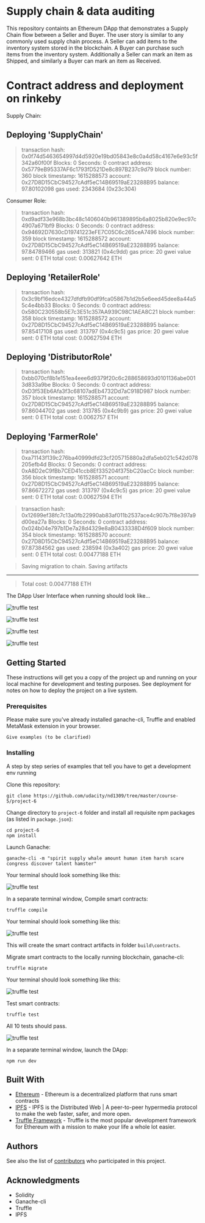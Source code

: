 # Supply chain & data auditing

This repository containts an Ethereum DApp that demonstrates a Supply Chain flow between a Seller and Buyer. The user story is similar to any commonly used supply chain process. A Seller can add items to the inventory system stored in the blockchain. A Buyer can purchase such items from the inventory system. Additionally a Seller can mark an item as Shipped, and similarly a Buyer can mark an item as Received.

# Contract address and deployment on rinkeby

Supply Chain:  

  Deploying 'SupplyChain'
   -----------------------
   > transaction hash:    0x0f74d5463654997d4d5920e19bd05843e8c0a4d58c4167e6e93c5f342a60f00f
   > Blocks: 0            Seconds: 0
   > contract address:    0x5779eB95337AF6c1793fD521De8c897B237c9d79
   > block number:        360
   > block timestamp:     1615288573
   > account:             0x27D8D15CbC94527cAdf5eC14B69519aE23288B95
   > balance:             97.80102098
   > gas used:            2343684 (0x23c304)

Consumer Role:

 > transaction hash:    0xd9adf33e968b3bc48c1406040b961389895b6a8025b820e9ec97c4907a671bf9
   > Blocks: 0            Seconds: 0
   > contract address:    0x94692D7630cD19741223eFE7C05C6c265ceA7496
   > block number:        359
   > block timestamp:     1615288572
   > account:             0x27D8D15CbC94527cAdf5eC14B69519aE23288B95
   > balance:             97.84789466
   > gas used:            313821 (0x4c9dd)
   > gas price:           20 gwei
   > value sent:          0 ETH
   > total cost:          0.00627642 ETH

   Deploying 'RetailerRole'
   ------------------------
   > transaction hash:    0x3c9bf16edce4327dfdfb90df9fca05867b1d2b5e6eed45dee8a44a55c4e4bb33
   > Blocks: 0            Seconds: 0
   > contract address:    0x580C230558b5E7c3E51c357AA939C98C1AEA8C21
   > block number:        358
   > block timestamp:     1615288572
   > account:             0x27D8D15CbC94527cAdf5eC14B69519aE23288B95
   > balance:             97.85417108
   > gas used:            313797 (0x4c9c5)
   > gas price:           20 gwei
   > value sent:          0 ETH
   > total cost:          0.00627594 ETH


   Deploying 'DistributorRole'
   ---------------------------
   > transaction hash:    0xbb070cf8b1e151ea4eee6d9379f20c6c288658693d0101136abe0013d833a9be
   > Blocks: 0            Seconds: 0
   > contract address:    0xD3f53Eb6Afa3f3c68107adEb4732Dd7aC918D987
   > block number:        357
   > block timestamp:     1615288571
   > account:             0x27D8D15CbC94527cAdf5eC14B69519aE23288B95
   > balance:             97.86044702
   > gas used:            313785 (0x4c9b9)
   > gas price:           20 gwei
   > value sent:          0 ETH
   > total cost:          0.0062757 ETH

   Deploying 'FarmerRole'
   ----------------------
   > transaction hash:    0xa71143f139c276ba40999dfd23cf205715880a2dfa5eb021c542d078205efb4d
   > Blocks: 0            Seconds: 0
   > contract address:    0xA8D2eC9fBb7CED41ccb8Ef335204f375bC20acCc
   > block number:        356
   > block timestamp:     1615288571
   > account:             0x27D8D15CbC94527cAdf5eC14B69519aE23288B95
   > balance:             97.86672272
   > gas used:            313797 (0x4c9c5)
   > gas price:           20 gwei
   > value sent:          0 ETH
   > total cost:          0.00627594 ETH

   > transaction hash:    0x12699ef38fc7c13a0fb22990ab83af011b2537ace4c907b7f8e397a9d00ea27a
   > Blocks: 0            Seconds: 0
   > contract address:    0x024b04e797b1De7a28d4329e8aB0433338D4f609
   > block number:        354
   > block timestamp:     1615288570
   > account:             0x27D8D15CbC94527cAdf5eC14B69519aE23288B95
   > balance:             97.87384562
   > gas used:            238594 (0x3a402)
   > gas price:           20 gwei
   > value sent:          0 ETH
   > total cost:          0.00477188 ETH


   > Saving migration to chain.
   > Saving artifacts
   -------------------------------------
   > Total cost:          0.00477188 ETH


The DApp User Interface when running should look like...

![truffle test](images/ftc_product_overview.png)

![truffle test](images/ftc_farm_details.png)

![truffle test](images/ftc_product_details.png)

![truffle test](images/ftc_transaction_history.png)


## Getting Started

These instructions will get you a copy of the project up and running on your local machine for development and testing purposes. See deployment for notes on how to deploy the project on a live system.

### Prerequisites

Please make sure you've already installed ganache-cli, Truffle and enabled MetaMask extension in your browser.

```
Give examples (to be clarified)
```

### Installing

A step by step series of examples that tell you have to get a development env running

Clone this repository:

```
git clone https://github.com/udacity/nd1309/tree/master/course-5/project-6
```

Change directory to ```project-6``` folder and install all requisite npm packages (as listed in ```package.json```):

```
cd project-6
npm install
```

Launch Ganache:

```
ganache-cli -m "spirit supply whale amount human item harsh scare congress discover talent hamster"
```

Your terminal should look something like this:

![truffle test](images/ganache-cli.png)

In a separate terminal window, Compile smart contracts:

```
truffle compile
```

Your terminal should look something like this:

![truffle test](images/truffle_compile.png)

This will create the smart contract artifacts in folder ```build\contracts```.

Migrate smart contracts to the locally running blockchain, ganache-cli:

```
truffle migrate
```

Your terminal should look something like this:

![truffle test](images/truffle_migrate.png)

Test smart contracts:

```
truffle test
```

All 10 tests should pass.

![truffle test](images/truffle_test.png)

In a separate terminal window, launch the DApp:

```
npm run dev
```

## Built With

* [Ethereum](https://www.ethereum.org/) - Ethereum is a decentralized platform that runs smart contracts
* [IPFS](https://ipfs.io/) - IPFS is the Distributed Web | A peer-to-peer hypermedia protocol
to make the web faster, safer, and more open.
* [Truffle Framework](http://truffleframework.com/) - Truffle is the most popular development framework for Ethereum with a mission to make your life a whole lot easier.


## Authors

See also the list of [contributors](https://github.com/your/project/contributors.md) who participated in this project.

## Acknowledgments

* Solidity
* Ganache-cli
* Truffle
* IPFS
